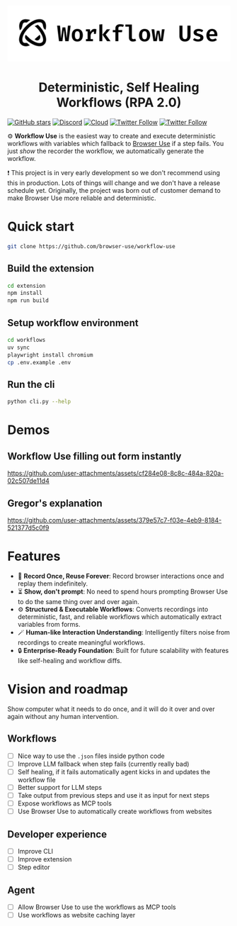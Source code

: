 <picture>
  <img alt="Workflow Use logo - a product by Browser Use." src="./static/workflow-use.png"  width="full">
</picture>

<br />

<h1 align="center">Deterministic, Self Healing Workflows (RPA 2.0)</h1>

[![GitHub stars](https://img.shields.io/github/stars/browser-use/workflow-use?style=social)](https://github.com/browser-use/workflow-use/stargazers)
[![Discord](https://img.shields.io/discord/1303749220842340412?color=7289DA&label=Discord&logo=discord&logoColor=white)](https://link.browser-use.com/discord)
[![Cloud](https://img.shields.io/badge/Cloud-☁️-blue)](https://cloud.browser-use.com)
[![Twitter Follow](https://img.shields.io/twitter/follow/Gregor?style=social)](https://x.com/gregpr07)
[![Twitter Follow](https://img.shields.io/twitter/follow/Magnus?style=social)](https://x.com/mamagnus00)

⚙️ **Workflow Use** is the easiest way to create and execute deterministic workflows with variables which fallback to [Browser Use](https://github.com/browser-use/browser-use) if a step fails. You just _show_ the recorder the workflow, we automatically generate the workflow.

❗ This project is in very early development so we don't recommend using this in production. Lots of things will change and we don't have a release schedule yet. Originally, the project was born out of customer demand to make Browser Use more reliable and deterministic.

# Quick start

```bash
git clone https://github.com/browser-use/workflow-use
```

## Build the extension

```bash
cd extension
npm install
npm run build
```

## Setup workflow environment

```bash
cd workflows
uv sync
playwright install chromium
cp .env.example .env
```

## Run the cli

```bash
python cli.py --help
```

# Demos

## Workflow Use filling out form instantly

https://github.com/user-attachments/assets/cf284e08-8c8c-484a-820a-02c507de11d4

## Gregor's explanation

https://github.com/user-attachments/assets/379e57c7-f03e-4eb9-8184-521377d5c0f9

# Features

- 🔁 **Record Once, Reuse Forever**: Record browser interactions once and replay them indefinitely.
- ⏳ **Show, don't prompt**: No need to spend hours prompting Browser Use to do the same thing over and over again.
- ⚙️ **Structured & Executable Workflows**: Converts recordings into deterministic, fast, and reliable workflows which automatically extract variables from forms.
- 🪄 **Human-like Interaction Understanding**: Intelligently filters noise from recordings to create meaningful workflows.
- 🔒 **Enterprise-Ready Foundation**: Built for future scalability with features like self-healing and workflow diffs.

# Vision and roadmap

Show computer what it needs to do once, and it will do it over and over again without any human intervention.

## Workflows

- [ ] Nice way to use the `.json` files inside python code
- [ ] Improve LLM fallback when step fails (currently really bad)
- [ ] Self healing, if it fails automatically agent kicks in and updates the workflow file
- [ ] Better support for LLM steps
- [ ] Take output from previous steps and use it as input for next steps
- [ ] Expose workflows as MCP tools
- [ ] Use Browser Use to automatically create workflows from websites

## Developer experience

- [ ] Improve CLI
- [ ] Improve extension
- [ ] Step editor

## Agent

- [ ] Allow Browser Use to use the workflows as MCP tools
- [ ] Use workflows as website caching layer
